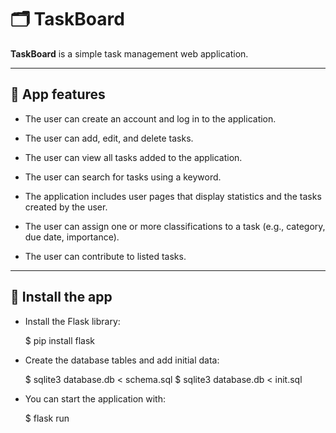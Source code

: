 # 🗂️ TaskBoard

**TaskBoard** is a simple task management web application.  

---

## 🚀 App features
- The user can create an account and log in to the application.

- The user can add, edit, and delete tasks.

- The user can view all tasks added to the application.

- The user can search for tasks using a keyword.

- The application includes user pages that display statistics and the tasks created by the user.

- The user can assign one or more classifications to a task (e.g., category, due date, importance).

- The user can contribute to listed tasks.

---

## 👀 Install the app

- Install the Flask library:
  
  $ pip install flask
  
- Create the database tables and add initial data:
  
  $ sqlite3 database.db < schema.sql
  $ sqlite3 database.db < init.sql
  
- You can start the application with:
  
  $ flask run


